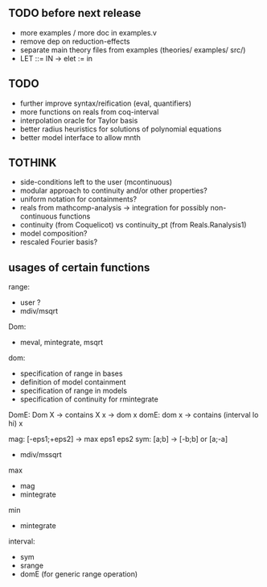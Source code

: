 ## TODO before next release

- more examples / more doc in examples.v
- remove dep on reduction-effects
- separate main theory files from examples (theories/ examples/ src/)
- LET ::= IN -> elet := in

## TODO

- further improve syntax/reification (eval, quantifiers)
- more functions on reals from coq-interval
- interpolation oracle for Taylor basis
- better radius heuristics for solutions of polynomial equations
- better model interface to allow mnth

## TOTHINK

- side-conditions left to the user (mcontinuous)
- modular approach to continuity and/or other properties?
- uniform notation for containments?
- reals from mathcomp-analysis -> integration for possibly non-continuous functions
- continuity (from Coquelicot) vs continuity_pt (from Reals.Ranalysis1)
- model composition?
- rescaled Fourier basis?
  

## usages of certain functions

range:
- user ?
- mdiv/msqrt

Dom:
- meval, mintegrate, msqrt

dom:
- specification of range in bases
- definition of model containment
- specification of range in models
- specification of continuity for rmintegrate

DomE: Dom X -> contains X x -> dom x
domE: dom x -> contains (interval lo hi) x


mag: [-eps1;+eps2] -> max eps1 eps2
sym: [a;b] -> [-b;b] or [a;-a]
- mdiv/mssqrt

max
- mag
- mintegrate

min
- mintegrate

interval:
- sym
- srange
- domE (for generic range operation)

